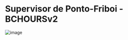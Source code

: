 <h1>Supervisor de Ponto-Friboi - BCHOURSv2 </h1>

![image](https://github.com/user-attachments/assets/a25fd4d0-0718-46a2-93af-1e172c36485b)

